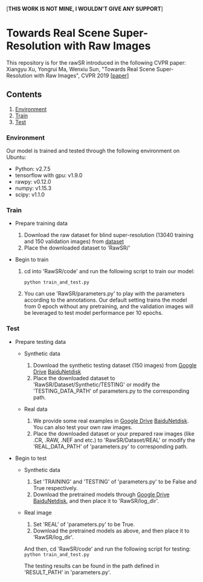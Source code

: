 [**THIS WORK IS NOT MINE, I WOULDN'T GIVE ANY SUPPORT**]

# Towards Real Scene Super-Resolution with Raw Images

This repository is for the rawSR introduced in the following CVPR paper:
Xiangyu Xu, Yongrui Ma, Wenxiu Sun, "Towards Real Scene Super-Resolution with Raw Images", CVPR 2019
[[paper]](https://arxiv.org/abs/1905.12156)


## Contents

1. [Environment](#1)
2. [Train](#2)
3. [Test](#3)


<h3 id="1">Environment</h3>
Our model is trained and tested through the following environment on Ubuntu:

- Python: v2.7.5 
- tensorflow with gpu: v1.9.0
- rawpy: v0.12.0
- numpy: v1.15.3
- scipy: v1.1.0


<h3 id="2">Train</h3>

* Prepare training data
    1. Download the raw dataset for blind super-resolution (13040 training and 150 validation images) from [dataset]( https://drive.google.com/file/d/1U0EvzwAB7Dq7bLeit595gNpEKU4ya0wl/view?usp=sharing)
    2. Place the downloaded dataset to 'RawSR/'

* Begin to train
    1. cd into 'RawSR/code' and run the following script to train our model:
        ```
        python train_and_test.py
       ```
	   
    2. You can use 'RawSR/parameters.py' to play with the parameters according to the annotations. Our default setting trains the model from 0 epoch without any pretraining, and the validation images will be leveraged to test model performance per 10 epochs. 

<h3 id="3">Test</h3>

* Prepare testing data
    * Synthetic data
        1. Download the synthetic testing dataset (150 images) from [Google Drive](https://drive.google.com/open?id=1hoXGO_4vWRmRFoMIiQ32KwN_12kgNn7j) [BaiduNetdisk](https://pan.baidu.com/s/1z972Ic5X3zmMdwkMeOwA2w)
        2. Place the downloaded dataset to 'RawSR/Dataset/Synthetic/TESTING' or modify the 'TESTING_DATA_PATH' of parameters.py  to the corresponding path.
    
    * Real data
        1. We provide some real examples in [Google Drive](https://drive.google.com/open?id=1aoS_5aWVOo9IRT25MwrSiWU4uOVkysl6) [BaiduNetdisk](https://pan.baidu.com/s/1exZYhv6_l9REEL_syLxr0w). You can also test your own raw images.
        2. Place the downloaded dataset or your prepared raw images (like .CR, .RAW, .NEF and etc.) to 'RawSR/Dataset/REAL' or modify the 'REAL_DATA_PATH' of 'parameters.py' to corresponding path.
    
* Begin to test
    * Synthetic data
        1. Set 'TRAINING' and 'TESTING' of 'parameters.py' to be False and True respectively.
        2. Download the pretrained models through [Google Drive](https://drive.google.com/open?id=14f5Oif-LVW-WvNeuKRK2kn3GH5JW5OtW) [BaiduNetdisk](https://pan.baidu.com/s/1vXVGVx4zgD5NiroHUpv-Mg), and then place it to 'RawSR/log_dir'.
    
    * Real image
        1. Set 'REAL' of 'parameters.py' to be True.
        2. Download the pretrained models as above, and then place it to 'RawSR/log_dir'.
    
        And then, cd 'RawSR/code' and run the following script for testing:
            ```
            python train_and_test.py
            ```
        
        The testing results can be found in the path defined in 'RESULT_PATH' in 'parameters.py'.




